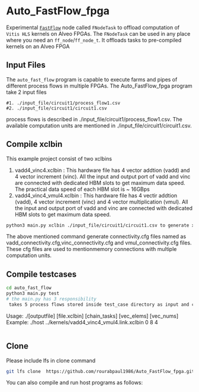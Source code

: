 # Auto_FastFlow_fpga
Experimental [`FastFlow`](https://github.com/fastflow/fastflow) node called `FNodeTask` to offload computation of `Vitis HLS` kernels on Alveo FPGAs.
The `FNodeTask` can be used in any place where you need an `ff_node`/`ff_node_t`.
It offloads tasks to pre-compiled kernels on an Alveo FPGA

## Input Files
The `auto_fast_flow` program is capable to execute farms and pipes of different process flows in multiple FPGAs. The Auto_FastFlow_fpga program take 2 input files
```
#1. ./input_file/circuit1/process_flow1.csv
#2. ./input_file/circuit1/circuit1.csv
```
process flows is described in ./input_file/circuit1/process_flow1.csv. 
The available computation units are mentioned in ./input_file/circuit1/circuit1.csv.




## Compile xclbin
This example project consist of two xclbins
1. vadd4_vinc4.xclbin : This hardware file has 4 vector addtion (vadd) and 4 vector increment (vinc). All the input and output port of vadd and vinc are connected with dedicated HBM slots to get maximum data speed. The practical data speed of each HBM slot is ~ 16GBps 
2. vadd4_vinc4_vmul4.xclbin : This hardware file has 4 vectir addtion (vadd),  4 vector increment (vinc) and 4 vector multiplication (vmul). All the input and output port of vadd and vinc are connected with dedicated HBM slots to get maximum data speed.
   
```bash
python3 main.py xclbin ./input_file/circuit1/circuit1.csv to generate xclbin
```
The above mentioned command generate connectivity.cfg files named as vadd_connectivity.cfg,vinc_connectivity.cfg and vmul_connectivity.cfg files. These cfg files are used to mentionmemory connections with multiple computation units.
## Compile testcases
```bash
cd auto_fast_flow
python3 main.py test
# the main.py has 3 responsibility
 takes 5 process flows stored inside test_case directory as input and check whether it is giving desired outputs or not

```
Usage:
        ./[outputfile] [file.xclbin] [chain_tasks] [vec_elems] [vec_nums]
Example:
        ./host ../kernels/vadd4_vinc4_vmul4.link.xclbin  0 8 4
```
```
## Clone 
Please include lfs in clone command 
```bash
git lfs clone  https://github.com/rourabpaul1986/Auto_FastFlow_fpga.git
```
You can also compile and run host programs as follows:


